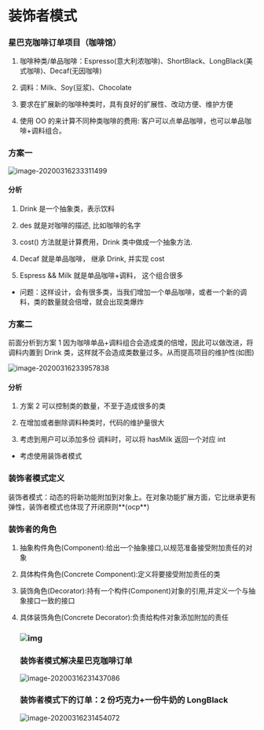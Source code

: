 # 装饰者模式

### 星巴克咖啡订单项目（咖啡馆）

1. 咖啡种类/单品咖啡：Espresso(意大利浓咖啡)、ShortBlack、LongBlack(美式咖啡)、Decaf(无因咖啡)

2. 调料：Milk、Soy(豆浆)、Chocolate

3. 要求在扩展新的咖啡种类时，具有良好的扩展性、改动方便、维护方便

4. 使用 OO 的来计算不同种类咖啡的费用: 客户可以点单品咖啡，也可以单品咖啡+调料组合。

   

### 方案一

![image-20200316233311499](D:\学习\projects\Design-Patterns\src\com\catmaker\decorator\装饰者模式.assets\image-20200316233311499.png)

#### 分析

1. Drink 是一个抽象类，表示饮料

2. des 就是对咖啡的描述, 比如咖啡的名字

3. cost() 方法就是计算费用，Drink 类中做成一个抽象方法.

4. Decaf 就是单品咖啡， 继承 Drink, 并实现 cost

5. Espress && Milk 就是单品咖啡+调料， 这个组合很多

* 问题：这样设计，会有很多类，当我们增加一个单品咖啡，或者一个新的调料，类的数量就会倍增，就会出现类爆炸

### 方案二

前面分析到方案 1 因为咖啡单品+调料组合会造成类的倍增，因此可以做改进，将调料内置到 Drink 类，这样就不会造成类数量过多。从而提高项目的维护性(如图)

![image-20200316233957838](D:\学习\projects\Design-Patterns\src\com\catmaker\decorator\装饰者模式.assets\image-20200316233957838.png)

#### 分析

1. 方案 2 可以控制类的数量，不至于造成很多的类

2. 在增加或者删除调料种类时，代码的维护量很大
3. 考虑到用户可以添加多份 调料时，可以将 hasMilk 返回一个对应 int

* 考虑使用装饰者模式

### 装饰者模式定义

装饰者模式：动态的将新功能附加到对象上。在对象功能扩展方面，它比继承更有弹性，装饰者模式也体现了开闭原则**(ocp**)

### 装饰者的角色

1. 抽象构件角色(Component):给出一个抽象接口,以规范准备接受附加责任的对象

2. 具体构件角色(Concrete Component):定义将要接受附加责任的类

3. 装饰角色(Decorator):持有一个构件(Component)对象的引用,并定义一个与抽象接口一致的接口

4. 具体装饰角色(Concrete Decorator):负责给构件对象添加附加的责任

   ### ![img](https://images0.cnblogs.com/blog/657180/201412/071935185455365.png)  

   ### 装饰者模式解决星巴克咖啡订单      

   ![image-20200316231437086](D:\学习\projects\Design-Patterns\src\com\catmaker\decorator\装饰者模式.assets\image-20200316231437086.png)

   ### 装饰者模式下的订单：2 份巧克力+一份牛奶的 LongBlack

    ![image-20200316231454072](D:\学习\projects\Design-Patterns\src\com\catmaker\decorator\装饰者模式.assets\image-20200316231454072.png)